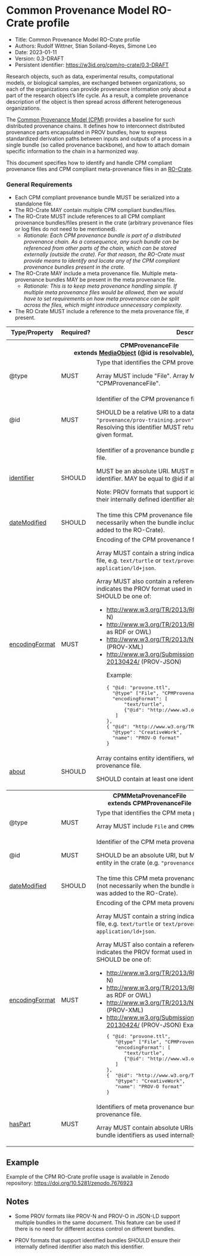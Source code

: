 # Common Provenance Model RO-Crate profile

* Title: Common Provenance Model RO-Crate profile
* Authors: Rudolf Wittner, Stian Soiland-Reyes, Simone Leo
* Date: 2023-01-11
* Version: 0.3-DRAFT
* Persistent identifier: <https://w3id.org/cpm/ro-crate/0.3-DRAFT>


Research objects, such as data, experimental results, computational models, or biological samples, are exchanged between organizations, so each of the organizations can provide provenance information only about a part of the research object’s life cycle. As a result, a complete provenance description of the object is then spread across different heterogeneous organizations. 

The [Common Provenance Model (CPM)](https://doi.org/10.1038/s41597-022-01537-6) provides a baseline for such distributed provenance chains. It defines how to interconnect distributed provenance parts encapsulated in PROV bundles, how to express standardized derivation paths between inputs and outputs of a process in a single bundle (so called provenance backbone), and how to attach domain specific information to the chain in a harmonized way. 

This document specifies how to identify and handle CPM compliant provenance files and CPM compliant meta-provenance files in an [RO-Crate](https://www.researchobject.org/ro-crate/). 


### General Requirements

* Each CPM compliant provenance bundle MUST be serialized into a standalone file. 
* The RO-Crate MAY contain multiple CPM compliant bundles/files. 
* The RO-Crate MUST include references to all CPM compliant provenance bundles/files present in the crate (arbitrary provenance files or log files do not need to be mentioned).
    * _Rationale: Each CPM provenance bundle is part of a distributed provenance chain. As a consequence, any such bundle can be referenced from other parts of the chain, which can be stored externally (outside the crate). For that reason, the RO-Crate must provide means to identify and locate any of the CPM compliant provenance bundles present in the crate._
* The RO-Crate MAY include a meta provenance file. Multiple meta-provenance bundles MAY be present in the meta provenance file. 
    * _Rationale: This is to keep meta provenance handling simple. If multiple meta provenance files would be allowed, then we would have to set requirements on how meta provenance can be split across the files, which might introduce unnecessary complexity._
* The RO Crate MUST include a reference to the meta provenance file, if present. 

 <table>
    <tr>
      <th>Type/Property</th>
      <th>Required?</th>
      <th>Description</th>
    </tr>
    <tr>
      <td colspan="3"></td>
    </tr>
    <tr id="CPMProvenanceFile">
      <th colspan="3"><strong>CPMProvenanceFile</strong><br />
      extends <a href="http://schema.org/MediaObject">MediaObject</a> (@id is
      resolvable), dataEntity</th>
    </tr>
    <tr>
      <td>@type</td>
      <td>MUST</td>
      <td>
        Type that identifies the CPM provenance file.
        <p>Array MUST include "File". Array MUST include "CPMProvenanceFile".</p>
      </td>
    </tr>
    <tr>
      <td>@id</td>
      <td>MUST</td>
      <td>
        Identifier of the CPM provenance file.
        <p>SHOULD be a relative URI to a data entity in the crate (e.g.
        <code>"provenance/prov-training.provn"</code>) but MAY be an absolute URI .
        Resolving this identifier MUST return this provenance file in the given
        format.</p>
      </td>
    </tr>
    <tr>
      <td><a href="https://schema.org/identifier">identifier</a></td>
      <td>SHOULD</td>
      <td>
        Identifier of a provenance bundle present in the CPM provenance file.
        <p>MUST be an absolute URI. MUST match the expanded bundle identifier. MAY be
        equal to @id if absolute.</p>
        <p>Note: PROV formats that support identified bundles SHOULD ensure their internally defined identifier also matches this identifier.</p>
      </td>
    </tr>
    <tr>
      <td><a href="http://schema.org/dateModified">dateModified</a></td>
      <td>SHOULD</td>
      <td>
        The time this CPM provenance file was last modified/written (not necessarily when
        the bundle included was finalized or the file was added to the RO-Crate).
      </td>
    </tr>
    <tr>
      <td><a href="http://schema.org/encodingFormat">encodingFormat</a></td>
      <td>MUST</td>
      <td>
        Encoding of the CPM provenance file.
        <p>Array MUST contain a string indicating the IANA media type of the file, e.g.
        <code>text/turtle</code> or <code>text/provenance-notation</code> or <code>application/ld+json</code>.</p>
        <p>Array MUST also contain a reference to a CreativeWork that indicates the PROV
        format used in the serialization, which <code>@id</code> SHOULD be one of:</p>
        <ul>
          <li><a href=
          "http://www.w3.org/TR/2013/REC-prov-n-20130430/">http://www.w3.org/TR/2013/REC-prov-n-20130430/</a>
          (PROV-N)</li>
          <li><a href=
          "http://www.w3.org/TR/2013/REC-prov-o-20130430/">http://www.w3.org/TR/2013/REC-prov-o-20130430/</a>
          (PROV-O as RDF or OWL)</li>
          <li><a href=
          "http://www.w3.org/TR/2013/NOTE-prov-xml-20130430/">http://www.w3.org/TR/2013/NOTE-prov-xml-20130430/</a>
          (PROV-XML)</li>
          <li>
            <a href=
            "http://www.w3.org/Submission/2013/SUBM-prov-json-20130424/">http://www.w3.org/Submission/2013/SUBM-prov-json-20130424/</a>
            (PROV-JSON)
            <p>Example:</p>
            <pre>
{ "@id: "provone.ttl", 
  "@type" ["File", "CPMProvenanceFile"],
  "encodingFormat": [ 
      "text/turtle", 
      {"@id": "http://www.w3.org/TR/2013/REC-prov-o-20130430/"}
   ]
},
{ "@id": "http://www.w3.org/TR/2013/REC-prov-o-20130430/", 
  "@type": "CreativeWork",
  "name": "PROV-O format"
}              
</pre>
          </li>
        </ul>
      </td>
    </tr>
    <tr>
      <td><a href="http://schema.org/about">about</a></td>
      <td>SHOULD</td>
      <td>
        Array contains entity identifiers, which are documented by the CPM provenance
        file.
        <p>SHOULD contain at least one identifier.</p>
      </td>
    </tr>
    <tr id="CPMMetaProvenanceFile">
      <th colspan="3"><strong>CPMMetaProvenanceFile</strong><br />
      extends CPMProvenanceFile</th>
    </tr>
    <tr>
      <td>@type</td>
      <td>MUST</td>
      <td>
        Type that identifies the CPM meta provenance file.
        <p>Array MUST include <code>File</code> and <code>CPMMetaProvenanceFile</code></p>
      </td>
    </tr>
    <tr>
      <td>@id</td>
      <td>MUST</td>
      <td>
        Identifier of the CPM meta provenance file.
        <p>SHOULD be an absolute URI, but MAY be a relative URI to a data entity in the
        crate (e.g. <code>"provenance/prov-meta.jsonld"</code>)</p>
      </td>
    </tr>
    <tr>
      <td><a href="http://schema.org/dateModified">dateModified</a></td>
      <td>SHOULD</td>
      <td>
        The time this CPM meta provenance file was last modified/written (not necessarily
        when the bundle included was finalized or the file was added to the RO-Crate).
      </td>
    </tr>
    <tr>
      <td><a href="http://schema.org/encodingFormat">encodingFormat</a></td>
      <td>MUST</td>
      <td>
        Encoding of the CPM meta provenance file.
        <p>Array MUST contain a string indicating the IANA media type of the file, e.g.
        <code>text/turtle</code> or <code>text/provenance-notation</code> or <code>application/ld+json</code>.</p>
        <p>Array MUST also contain a reference to a CreativeWork that indicates the PROV
        format used in the serialization, which <code>@id</code> SHOULD be one of:</p>
        <ul>
          <li><a href=
          "http://www.w3.org/TR/2013/REC-prov-n-20130430/">http://www.w3.org/TR/2013/REC-prov-n-20130430/</a>
          (PROV-N)</li>
          <li><a href=
          "http://www.w3.org/TR/2013/REC-prov-o-20130430/">http://www.w3.org/TR/2013/REC-prov-o-20130430/</a>
          (PROV-O as RDF or OWL)</li>
          <li><a href=
          "http://www.w3.org/TR/2013/NOTE-prov-xml-20130430/">http://www.w3.org/TR/2013/NOTE-prov-xml-20130430/</a>
          (PROV-XML)</li>
          <li>
            <a href=
            "http://www.w3.org/Submission/2013/SUBM-prov-json-20130424/">http://www.w3.org/Submission/2013/SUBM-prov-json-20130424/</a>
            (PROV-JSON) Example:
            <pre>
{ "@id: "provone.ttl", 
   "@type" ["File", "CPMProvenanceFile"],
   "encodingFormat": [
      "text/turtle",
      {"@id": "http://www.w3.org/TR/2013/REC-prov-o-20130430/"}
   ]
},
{  "@id": "http://www.w3.org/TR/2013/REC-prov-o-20130430/",
   "@type": "CreativeWork",
   "name": "PROV-O format"
}             
</pre>
          </li>
        </ul>
      </td>
    </tr>
    <tr>
      <td><a href="http://schema.org/hasPart">hasPart</a></td>
      <td>MUST</td>
      <td>
        Identifiers of meta provenance bundles present in the CPM meta provenance file.
        <p>Array MUST contain absolute URIs. URIs MUST match the expanded bundle
        identifiers as used internally in the CPM provenance files.</p>
      </td>
    </tr>
</table>

## Example

Example of the CPM RO-Crate profile usage is available in Zenodo repository:
<https://doi.org/10.5281/zenodo.7676923>


## Notes

* Some PROV formats like PROV-N and PROV-O in JSON-LD support multiple bundles in the same document. This feature can be used if there is no need for different access control on different bundles.

* PROV formats that support identified bundles SHOULD ensure their internally defined identifier also match this identifier.     
